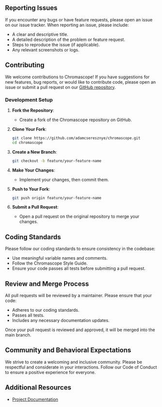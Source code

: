 ## Reporting Issues

If you encounter any bugs or have feature requests, please open an issue on our issue tracker. When reporting an issue, please include:
- A clear and descriptive title.
- A detailed description of the problem or feature request.
- Steps to reproduce the issue (if applicable).
- Any relevant screenshots or logs.

## Contributing

We welcome contributions to Chromascope! If you have suggestions for new features, bug reports, or would like to contribute code, please open an issue or submit a pull request on our [GitHub repository](https://github.com/adamcseresznye/chromascope).

### Development Setup

1. **Fork the Repository**:
   - Create a fork of the Chromascope repository on GitHub.

2. **Clone Your Fork**:
   ```bash
   git clone https://github.com/adamcseresznye/chromascope.git
   cd chromascope
   ```

3. **Create a New Branch**:
   ```bash
   git checkout -b feature/your-feature-name
   ```

4. **Make Your Changes**:
   - Implement your changes, then commit them.

5. **Push to Your Fork**:
   ```bash
   git push origin feature/your-feature-name
   ```

6. **Submit a Pull Request**:
   - Open a pull request on the original repository to merge your changes.

## Coding Standards

Please follow our coding standards to ensure consistency in the codebase:
- Use meaningful variable names and comments.
- Follow the Chromascope Style Guide.
- Ensure your code passes all tests before submitting a pull request.

## Review and Merge Process

All pull requests will be reviewed by a maintainer. Please ensure that your code:
- Adheres to our coding standards.
- Passes all tests.
- Includes any necessary documentation updates.

Once your pull request is reviewed and approved, it will be merged into the main branch.

## Community and Behavioral Expectations

We strive to create a welcoming and inclusive community. Please be respectful and considerate in your interactions. Follow our Code of Conduct to ensure a positive experience for everyone.

## Additional Resources

- [Project Documentation](https://adamcseresznye.github.io/chromascope/docs/chromascope/index.html)

